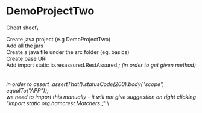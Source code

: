 # DemoProjectTwo
Cheat sheet\

Create java project (e.g DemoProjectTwo) \
Add all the jars\
Create a java file under the src folder (eg. basics)\
Create base URI\
Add import static io.resassured.RestAssured.*; (in order to get given method)\
\
\
in order to assert .assertThat().statusCode(200).body("scope", equalTo("APP"));\
we need to import this manually - it will not give suggestion on right clicking "import static org.hamcrest.Matchers.*;" \


